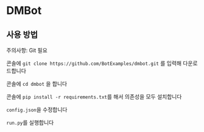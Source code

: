 # DMBot

## 사용 방법
주의사항: Git 필요

콘솔에 `git clone https://github.com/BotExamples/dmbot.git` 를 입력해 다운로드합니다

콘솔에 `cd dmbot` 을 합니다

콘솔에 `pip install -r requirements.txt`를 해서 의존성을 모두 설치합니다

`config.json`을 수정합니다

`run.py`를 실행합니다
